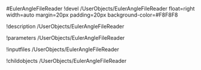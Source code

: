 <!-- MOOSE Object Documentation Stub: Remove this when content is added. -->
#EulerAngleFileReader
!devel /UserObjects/EulerAngleFileReader float=right width=auto margin=20px padding=20px background-color=#F8F8F8

!description /UserObjects/EulerAngleFileReader

!parameters /UserObjects/EulerAngleFileReader

!inputfiles /UserObjects/EulerAngleFileReader

!childobjects /UserObjects/EulerAngleFileReader

